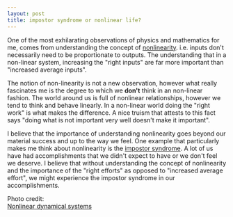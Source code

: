 ```yaml
---
layout: post
title: impostor syndrome or nonlinear life?
---
```



One of the most exhilarating observations of physics and mathematics for me, comes from understanding the concept of [nonlinearity](http://en.wikipedia.org/wiki/Nonlinear_system). i.e. inputs don't necessarily need to be proportionate to outputs. The understanding that in a non-linear system, increasing the "right inputs" are far more important than "increased average inputs".

The notion of non-linearity is not a new observation, however what really fascinates me is the degree to which we **don't** think in an non-linear fashion. The world around us is full of nonlinear relationships, however we tend to think and behave linearly. In a non-linear world doing the "right work" is what makes the difference. A nice truism that attests to this fact says "doing what is not important very well doesn't make it important".

I believe that the importance of understanding nonlinearity goes beyond our material success and up to the way we feel. One example that particularly makes me think about nonlinearity is the [impostor syndrome](http://en.wikipedia.org/wiki/Impostor_syndrome). A lot of us have had accomplishments that we didn't expect to have or we don't feel we deserve. I believe that without understanding the concept of nonlinearity and the importance of the "right efforts"  as opposed to "increased average effort", we might experience the impostor syndrome in our accomplishments.

Photo credit:\
[Nonlinear dynamical systems](https://www.flickr.com/photos/pagedooley/11360017496/in/photolist-iiR4qC-2DEdp3-81iLbe-8YFKs2-dvRN7W-dtWDU4-9g2EwV-8Wg6hi-5teNen-5VeyVV-4VAE7s-6fXYCj-6fTMQF-6fTLXc-6fXXkq-6fTMGP-6fXY8L-6fTMn2-6fTLvk-fvrtFR-9nJshe-77BRDq-6rDVtb-iiQSZX-5oHaoi-7xHjnC-7avEYz-7YfwcN-3WYuCV-iiQQH2-9qRP3T-9bbskJ-9iKSDF-dQgvVr-9Hs4He-m1bfr-4WfGjX-8rj6LE-dXK3Uk-dWfxZL-5mmcTv-m3KJ8K-m3KJKX-axV63X-c3zD9s-5668G1-dNk7Th-6DfzWQ-b67MWp-bVawB8)